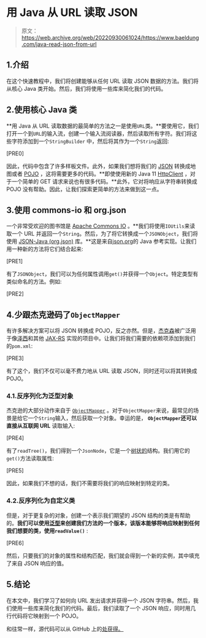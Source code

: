 # 用 Java 从 URL 读取 JSON

> 原文：<https://web.archive.org/web/20220930061024/https://www.baeldung.com/java-read-json-from-url>

## 1.介绍

在这个快速教程中，我们将创建能够从任何 URL 读取 JSON 数据的方法。我们将从核心 Java 类开始。然后，我们将使用一些库来简化我们的代码。

## 2.使用核心 Java 类

**用 Java 从 URL 读取数据的最简单的方法之一是使用`URL`类。**要使用它，我们打开一个到`URL`的输入流，创建一个输入流阅读器，然后读取所有字符。我们将这些字符添加到一个`StringBuilder` 中，然后将其作为一个`String`返回:

[PRE0]

因此，代码中包含了许多样板文件。此外，如果我们想将我们的 [JSON](/web/20221011150328/https://www.baeldung.com/java-json) 转换成地图或者 [POJO](/web/20221011150328/https://www.baeldung.com/java-pojo-class) ，这将需要更多的代码。**即使使用新的 Java 11 [HttpClient](https://web.archive.org/web/20221011150328/https://baeldung.com/java-9-http-client) ，对于一个简单的 GET 请求来说也有很多代码。**此外，它对将响应从字符串转换成 POJO 没有帮助。因此，让我们探索更简单的方法来做到这一点。

## 3.使用 commons-io 和 org.json

一个非常受欢迎的图书馆是 [Apache Commons IO](/web/20221011150328/https://www.baeldung.com/apache-commons-io) 。**我们将使用`IOUtils`来读取一个 URL 并返回一个`String`。然后，为了将它转换成一个`JSONObject`，我们将使用 [JSON-Java (org.json)](/web/20221011150328/https://www.baeldung.com/java-org-json) 库。**这是来自[json.org](https://web.archive.org/web/20221011150328/https://json.org/)的 Java 参考实现。让我们用一种新的方法将它们结合起来:

[PRE1]

有了`JSONObject`，我们可以为任何属性调用`get()`并获得一个`Object`。特定类型有类似命名的方法。例如:

[PRE2]

## 4.少跟杰克逊码了`ObjectMapper`

有许多解决方案可以将 JSON 转换成 POJO，反之亦然。但是，[杰克森](/web/20221011150328/https://www.baeldung.com/jackson)被广泛用于像[泽西](/web/20221011150328/https://www.baeldung.com/jersey-rest-api-with-spring)和其他 [JAX-RS](/web/20221011150328/https://www.baeldung.com/jax-rs-spec-and-implementations) 实现的项目中。让我们将我们需要的依赖项添加到我们的`pom.xml`:

[PRE3]

有了这个，我们不仅可以毫不费力地从 URL 读取 JSON，同时还可以将其转换成 POJO。

### 4.1.反序列化为泛型对象

杰克逊的大部分动作来自于 [`ObjectMapper`](/web/20221011150328/https://www.baeldung.com/jackson-object-mapper-tutorial) 。对于`ObjectMapper`来说，最常见的场景是给它一个`String`输入，然后获取一个对象。幸运的是， **`ObjectMapper`还可以直接从互联网 URL** 读取输入:

[PRE4]

有了`readTree()`，我们得到一个`JsonNode`，它是一个[树状的](/web/20221011150328/https://www.baeldung.com/java-binary-tree)结构。我们用它的`get()`方法读取属性:

[PRE5]

因此，如果我们不想的话，我们不需要将我们的响应映射到特定的类。

### 4.2.反序列化为自定义类

但是，对于更复杂的对象，创建一个表示我们期望的 JSON 结构的类是有帮助的。**我们可以使用[泛型](/web/20221011150328/https://www.baeldung.com/java-generics)来创建我们方法的一个版本，该版本能够将响应映射到任何我们想要的类，使用`readValue()`** :

[PRE6]

然后，只要我们的对象的属性和结构匹配，我们就会得到一个新的实例，其中填充了来自 JSON 响应的值。

## 5.结论

在本文中，我们学习了如何向 URL 发出请求并获得一个 JSON 字符串。然后，我们使用一些库来简化我们的代码。最后，我们读取了一个 JSON 响应，同时用几行代码将它映射到一个 POJO。

和往常一样，源代码可以从 GitHub 上的[处获得。](https://web.archive.org/web/20221011150328/https://github.com/eugenp/tutorials/tree/master/jackson-modules/jackson-conversions-2)